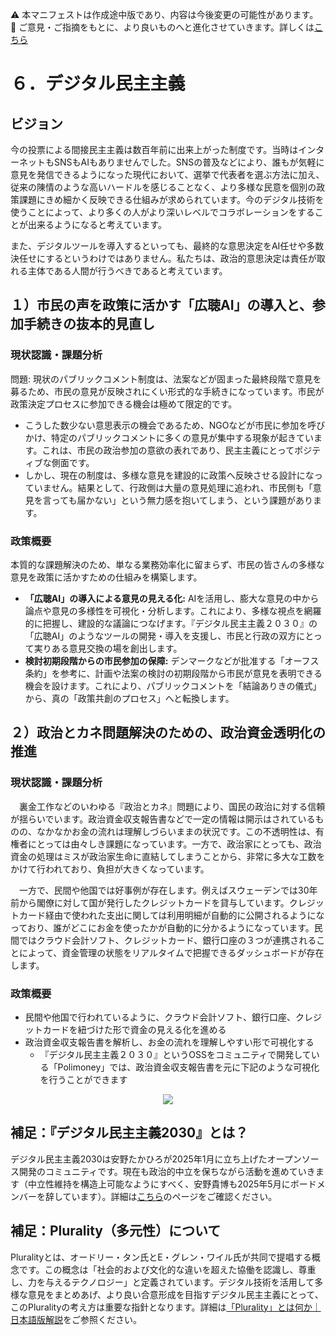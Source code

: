 ⚠️ 本マニフェストは作成途中版であり、内容は今後変更の可能性があります。  
💬 ご意見・ご指摘をもとに、より良いものへと進化させていきます。詳しくは[こちら](README.md#このマニフェスト自身もみんなの知恵を集めて改善していきます)

# ６．デジタル民主主義

## ビジョン

今の投票による間接民主主義は数百年前に出来上がった制度です。当時はインターネットもSNSもAIもありませんでした。SNSの普及などにより、誰もが気軽に意見を発信できるようになった現代において、選挙で代表者を選ぶ方法に加え、従来の陳情のような高いハードルを感じることなく、より多様な民意を個別の政策課題にきめ細かく反映できる仕組みが求められています。今のデジタル技術を使うことによって、より多くの人がより深いレベルでコラボレーションをすることが出来るようになると考えています。

また、デジタルツールを導入するといっても、最終的な意思決定をAI任せや多数決任せにするというわけではありません。私たちは、政治的意思決定は責任が取れる主体である人間が行うべきであると考えています。

## １）市民の声を政策に活かす「広聴AI」の導入と、参加手続きの抜本的見直し

### 現状認識・課題分析

問題: 現状のパブリックコメント制度は、法案などが固まった最終段階で意見を募るため、市民の意見が反映されにくい形式的な手続きになっています。市民が政策決定プロセスに参加できる機会は極めて限定的です。

* こうした数少ない意思表示の機会であるため、NGOなどが市民に参加を呼びかけ、特定のパブリックコメントに多くの意見が集中する現象が起きています。これは、市民の政治参加の意欲の表れであり、民主主義にとってポジティブな側面です。
* しかし、現在の制度は、多様な意見を建設的に政策へ反映させる設計になっていません。結果として、行政側は大量の意見処理に追われ、市民側も「意見を言っても届かない」という無力感を抱いてしまう、という課題があります。

### 政策概要

本質的な課題解決のため、単なる業務効率化に留まらず、市民の皆さんの多様な意見を政策に活かすための仕組みを構築します。

* **「広聴AI」の導入による意見の見える化:** AIを活用し、膨大な意見の中から論点や意見の多様性を可視化・分析します。これにより、多様な視点を網羅的に把握し、建設的な議論につなげます。『デジタル民主主義２０３０』の「広聴AI」のようなツールの開発・導入を支援し、市民と行政の双方にとって実りある意見交換の場を創出します。
* **検討初期段階からの市民参加の保障:** デンマークなどが批准する「オーフス条約」を参考に、計画や法案の検討の初期段階から市民が意見を表明できる機会を設けます。これにより、パブリックコメントを「結論ありきの儀式」から、真の「政策共創のプロセス」へと転換します。

## ２）政治とカネ問題解決のための、政治資金透明化の推進

### 現状認識・課題分析

　裏金工作などのいわゆる『政治とカネ』問題により、国民の政治に対する信頼が揺らいでいます。政治資金収支報告書などで一定の情報は開示はされているものの、なかなかお金の流れは理解しづらいままの状況です。この不透明性は、有権者にとっては由々しき課題になっています。一方で、政治家にとっても、政治資金の処理はミスが政治家生命に直結してしまうことから、非常に多大な工数をかけて行われており、負担が大きくなっています。

　一方で、民間や他国では好事例が存在します。例えばスウェーデンでは30年前から閣僚に対して国が発行したクレジットカードを貸与しています。クレジットカード経由で使われた支出に関しては利用明細が自動的に公開されるようになっており、誰がどこにお金を使ったかが自動的に分かるようになっています。民間ではクラウド会計ソフト、クレジットカード、銀行口座の３つが連携されることによって、資金管理の状態をリアルタイムで把握できるダッシュボードが存在します。

### 政策概要

* 民間や他国で行われているように、クラウド会計ソフト、銀行口座、クレジットカードを紐づけた形で資金の見える化を進める  
* 政治資金収支報告書を解析し、お金の流れを理解しやすい形で可視化する  
  * 『デジタル民主主義２０３０』というOSSをコミュニティで開発している「Polimoney」では、政治資金収支報告書を元に下記のような可視化を行うことができます  
<p align="center">
  <img src="https://github.com/user-attachments/assets/bf5de7d9-c5d6-4eea-8154-579693106340">
</p>


## 補足：『デジタル民主主義2030』とは？

デジタル民主主義2030は安野たかひろが2025年1月に立ち上げたオープンソース開発のコミュニティです。現在も政治的中立を保ちながら活動を進めていきます（中立性維持を構造上可能なようにすべく、安野貴博も2025年5月にボードメンバーを辞しています）。詳細は[こちら](https://dd2030.org/)のページをご確認ください。

## 補足：Plurality（多元性）について

Pluralityとは、オードリー・タン氏とE・グレン・ワイル氏が共同で提唱する概念です。この概念は「社会的および文化的な違いを超えた協働を認識し、尊重し、力を与えるテクノロジー」と定義されています。デジタル技術を活用して多様な意見をまとめあげ、より良い合意形成を目指すデジタル民主主義にとって、このPluralityの考え方は重要な指針となります。詳細は[「Plurality」とは何か｜日本語版解説](https.wired.jp/article/what-is-plurality-book/)をご参照ください。

